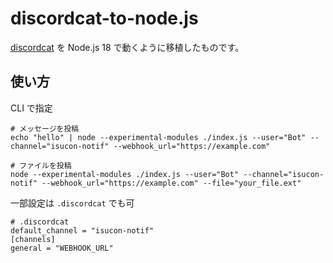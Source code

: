 # discordcat-to-node.js

[discordcat](https://github.com/k-nasa/discordcat) を Node.js 18 で動くように移植したものです。

## 使い方

CLI で指定

```
# メッセージを投稿
echo "hello" | node --experimental-modules ./index.js --user="Bot" --channel="isucon-notif" --webhook_url="https://example.com"

# ファイルを投稿
node --experimental-modules ./index.js --user="Bot" --channel="isucon-notif" --webhook_url="https://example.com" --file="your_file.ext"
```

一部設定は `.discordcat` でも可

```
# .discordcat
default_channel = "isucon-notif"
[channels]
general = "WEBHOOK_URL"
```
